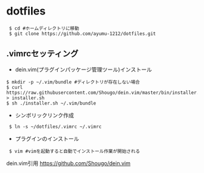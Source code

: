 # dotfiles
```
 $ cd #ホームディレクトリに移動
 $ git clone https://github.com/ayumu-1212/dotfiles.git 
```

## .vimrcセッティング
- dein.vim(プラグインパッケージ管理ツール)インストール
```
$ mkdir -p ~/.vim/bundle #ディレクトリが存在しない場合
$ curl https://raw.githubusercontent.com/Shougo/dein.vim/master/bin/installer.sh > installer.sh
$ sh ./installer.sh ~/.vim/bundle
```

- シンボリックリンク作成
```
 $ ln -s ~/dotfiles/.vimrc ~/.vimrc
```

- プラグインのインストール
```
 $ vim #vimを起動すると自動でインストール作業が開始される
```

dein.vim引用
https://github.com/Shougo/dein.vim
